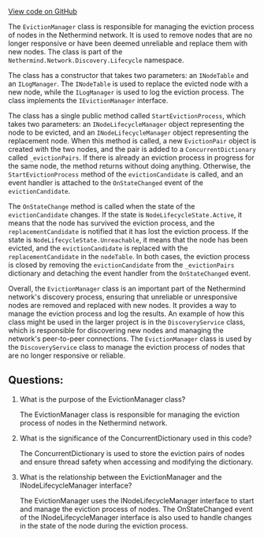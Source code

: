 [View code on GitHub](https://github.com/NethermindEth/nethermind/src/Nethermind/Nethermind.Network.Discovery/Lifecycle/EvictionManager.cs)

The `EvictionManager` class is responsible for managing the eviction process of nodes in the Nethermind network. It is used to remove nodes that are no longer responsive or have been deemed unreliable and replace them with new nodes. The class is part of the `Nethermind.Network.Discovery.Lifecycle` namespace.

The class has a constructor that takes two parameters: an `INodeTable` and an `ILogManager`. The `INodeTable` is used to replace the evicted node with a new node, while the `ILogManager` is used to log the eviction process. The class implements the `IEvictionManager` interface.

The class has a single public method called `StartEvictionProcess`, which takes two parameters: an `INodeLifecycleManager` object representing the node to be evicted, and an `INodeLifecycleManager` object representing the replacement node. When this method is called, a new `EvictionPair` object is created with the two nodes, and the pair is added to a `ConcurrentDictionary` called `_evictionPairs`. If there is already an eviction process in progress for the same node, the method returns without doing anything. Otherwise, the `StartEvictionProcess` method of the `evictionCandidate` is called, and an event handler is attached to the `OnStateChanged` event of the `evictionCandidate`.

The `OnStateChange` method is called when the state of the `evictionCandidate` changes. If the state is `NodeLifecycleState.Active`, it means that the node has survived the eviction process, and the `replacementCandidate` is notified that it has lost the eviction process. If the state is `NodeLifecycleState.Unreachable`, it means that the node has been evicted, and the `evictionCandidate` is replaced with the `replacementCandidate` in the `nodeTable`. In both cases, the eviction process is closed by removing the `evictionCandidate` from the `_evictionPairs` dictionary and detaching the event handler from the `OnStateChanged` event.

Overall, the `EvictionManager` class is an important part of the Nethermind network's discovery process, ensuring that unreliable or unresponsive nodes are removed and replaced with new nodes. It provides a way to manage the eviction process and log the results. An example of how this class might be used in the larger project is in the `DiscoveryService` class, which is responsible for discovering new nodes and managing the network's peer-to-peer connections. The `EvictionManager` class is used by the `DiscoveryService` class to manage the eviction process of nodes that are no longer responsive or reliable.
## Questions: 
 1. What is the purpose of the EvictionManager class?
    
    The EvictionManager class is responsible for managing the eviction process of nodes in the Nethermind network.

2. What is the significance of the ConcurrentDictionary used in this code?
    
    The ConcurrentDictionary is used to store the eviction pairs of nodes and ensure thread safety when accessing and modifying the dictionary.

3. What is the relationship between the EvictionManager and the INodeLifecycleManager interface?
    
    The EvictionManager uses the INodeLifecycleManager interface to start and manage the eviction process of nodes. The OnStateChanged event of the INodeLifecycleManager interface is also used to handle changes in the state of the node during the eviction process.